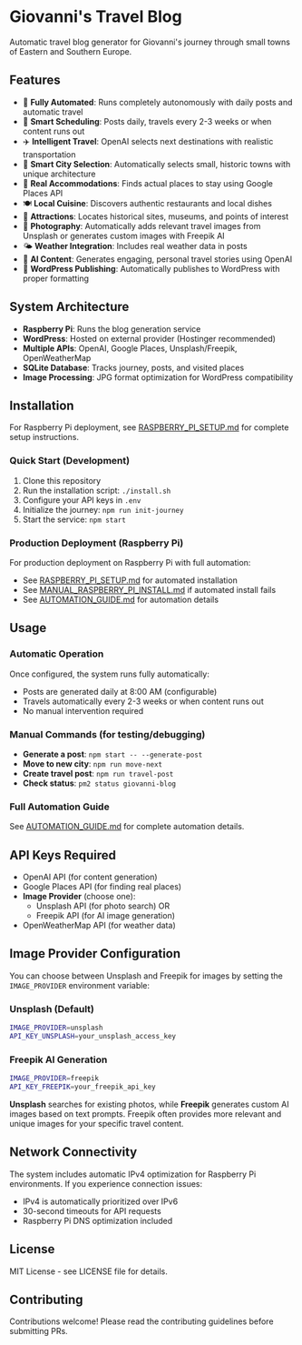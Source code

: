 # Giovanni's Travel Blog

Automatic travel blog generator for Giovanni's journey through small towns of Eastern and Southern Europe.

## Features

- 🤖 **Fully Automated**: Runs completely autonomously with daily posts and automatic travel
- 📅 **Smart Scheduling**: Posts daily, travels every 2-3 weeks or when content runs out
- ✈️ **Intelligent Travel**: OpenAI selects next destinations with realistic transportation
- 🏰 **Smart City Selection**: Automatically selects small, historic towns with unique architecture
- 🏨 **Real Accommodations**: Finds actual places to stay using Google Places API
- 🍽️ **Local Cuisine**: Discovers authentic restaurants and local dishes
- 🎯 **Attractions**: Locates historical sites, museums, and points of interest
- 📸 **Photography**: Automatically adds relevant travel images from Unsplash or generates custom images with Freepik AI
- 🌤️ **Weather Integration**: Includes real weather data in posts
- 📝 **AI Content**: Generates engaging, personal travel stories using OpenAI
- 🔄 **WordPress Publishing**: Automatically publishes to WordPress with proper formatting

## System Architecture

- **Raspberry Pi**: Runs the blog generation service
- **WordPress**: Hosted on external provider (Hostinger recommended)
- **Multiple APIs**: OpenAI, Google Places, Unsplash/Freepik, OpenWeatherMap
- **SQLite Database**: Tracks journey, posts, and visited places
- **Image Processing**: JPG format optimization for WordPress compatibility

## Installation

For Raspberry Pi deployment, see [RASPBERRY_PI_SETUP.md](RASPBERRY_PI_SETUP.md) for complete setup instructions.

### Quick Start (Development)

1. Clone this repository
2. Run the installation script: `./install.sh`
3. Configure your API keys in `.env`
4. Initialize the journey: `npm run init-journey`
5. Start the service: `npm start`

### Production Deployment (Raspberry Pi)

For production deployment on Raspberry Pi with full automation:
- See [RASPBERRY_PI_SETUP.md](RASPBERRY_PI_SETUP.md) for automated installation
- See [MANUAL_RASPBERRY_PI_INSTALL.md](MANUAL_RASPBERRY_PI_INSTALL.md) if automated install fails
- See [AUTOMATION_GUIDE.md](AUTOMATION_GUIDE.md) for automation details

## Usage

### Automatic Operation
Once configured, the system runs fully automatically:
- Posts are generated daily at 8:00 AM (configurable)
- Travels automatically every 2-3 weeks or when content runs out
- No manual intervention required

### Manual Commands (for testing/debugging)
- **Generate a post**: `npm start -- --generate-post`
- **Move to new city**: `npm run move-next`
- **Create travel post**: `npm run travel-post`
- **Check status**: `pm2 status giovanni-blog`

### Full Automation Guide
See [AUTOMATION_GUIDE.md](AUTOMATION_GUIDE.md) for complete automation details.

## API Keys Required

- OpenAI API (for content generation)
- Google Places API (for finding real places)
- **Image Provider** (choose one):
  - Unsplash API (for photo search) OR
  - Freepik API (for AI image generation)
- OpenWeatherMap API (for weather data)

## Image Provider Configuration

You can choose between Unsplash and Freepik for images by setting the `IMAGE_PROVIDER` environment variable:

### Unsplash (Default)
```bash
IMAGE_PROVIDER=unsplash
API_KEY_UNSPLASH=your_unsplash_access_key
```

### Freepik AI Generation
```bash
IMAGE_PROVIDER=freepik
API_KEY_FREEPIK=your_freepik_api_key
```

**Unsplash** searches for existing photos, while **Freepik** generates custom AI images based on text prompts. Freepik often provides more relevant and unique images for your specific travel content.

## Network Connectivity

The system includes automatic IPv4 optimization for Raspberry Pi environments. If you experience connection issues:
- IPv4 is automatically prioritized over IPv6
- 30-second timeouts for API requests
- Raspberry Pi DNS optimization included

## License

MIT License - see LICENSE file for details.

## Contributing

Contributions welcome! Please read the contributing guidelines before submitting PRs.
